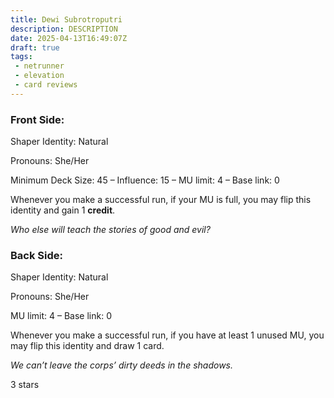 ```yaml
---
title: Dewi Subrotroputri
description: DESCRIPTION
date: 2025-04-13T16:49:07Z
draft: true
tags:
 - netrunner
 - elevation
 - card reviews
---
```


<card-frame name="dewi-subrotroputri" side="runner" stars="3" src="https://cdn.ewie.online/nsg-dewi-back.jpeg" back="https://cdn.ewie.online/nsg-dewi-front.jpeg">

<div class="visually-hidden" id="card-name-dewi-subrotroputri">

### Front Side:

Shaper Identity: Natural

Pronouns: She/Her

Minimum Deck Size: 45 – Influence: 15 – MU limit: 4 – Base link: 0

Whenever you make a successful run, if your MU is full, you may flip this identity and gain 1 **credit**.

_Who else will teach the stories of good and evil?_

### Back Side:

Shaper Identity: Natural

Pronouns: She/Her

MU limit: 4 – Base link: 0

Whenever you make a successful run, if you have at least 1 unused MU, you may flip this identity and draw 1 card.

_We can’t leave the corps’ dirty deeds in the shadows._

3 stars

</div>

</card-frame>

<script type="module" src="/assets/js/components/card-frame.js"></script>

